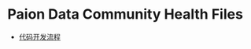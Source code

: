 Paion Data Community Health Files
=================================

- [代码开发流程](https://github.com/paion-data/.github/wiki/代码开发流程)

